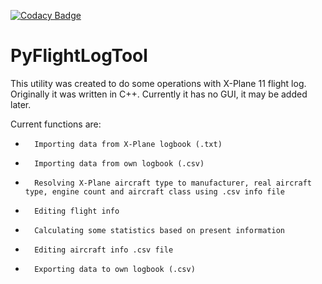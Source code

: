 [![Codacy Badge](https://app.codacy.com/project/badge/Grade/19aa525569904d73820c4de9b96653c2)](https://www.codacy.com/gh/miguelf0x/PythonFlightLogTool/dashboard?utm_source=github.com&amp;utm_medium=referral&amp;utm_content=miguelf0x/PythonFlightLogTool&amp;utm_campaign=Badge_Grade)

# PyFlightLogTool

This utility was created to do some operations with X-Plane 11 flight log. Originally it was written in C++.
Currently it has no GUI, it may be added later.

Current functions are:
-		Importing data from X-Plane logbook (.txt)
-		Importing data from own logbook (.csv)
-		Resolving X-Plane aircraft type to manufacturer, real aircraft type, engine count and aircraft class using .csv info file
-		Editing flight info
-		Calculating some statistics based on present information
-		Editing aircraft info .csv file
-		Exporting data to own logbook (.csv)
